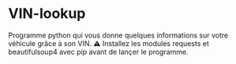 # VIN-lookup
Programme python qui vous donne quelques informations sur votre véhicule grâce à son VIN.
⚠️ Installez les modules requests et beautifulsoup4 avec pip avant de lançer le programme.
